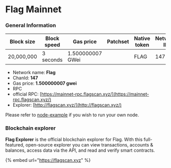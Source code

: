 # Flag Mainnet

### General Information

| Block size | Block speed | Gas price           | Patchset | Native token | Network ID |
| ---------- | ----------- | ------------------- | -------- | ------------ | ---------- |
| 20,000,000 | 3 seconds   | 1.500000007 GWei    |          | FLAG         |         147|

* Network name: **Flag**
* ChanId: **147**
* Gas price: **1.500000007 gwei**
* RPC
* official RPC: [https://mainnet-rpc.flagscan.xyz/](https://mainnet-rpc.flagscan.xyz/)​
* Explorer: [http://flagscan.xyz/](http://flagscan.xyz/)​

Please refer to [node-example](https://github.com/Flagdev00x/CoinNetwork/tree/master/node-example) if you wish to run your own node.

### Blockchain explorer

**Flag Explorer** is the official blockchain explorer for Flag. With this full-featured, open-source explorer you can view transactions, accounts & balances, access data via the API, and read and verify smart contracts.

{% embed url="https://flagscan.xyz" %}

###
